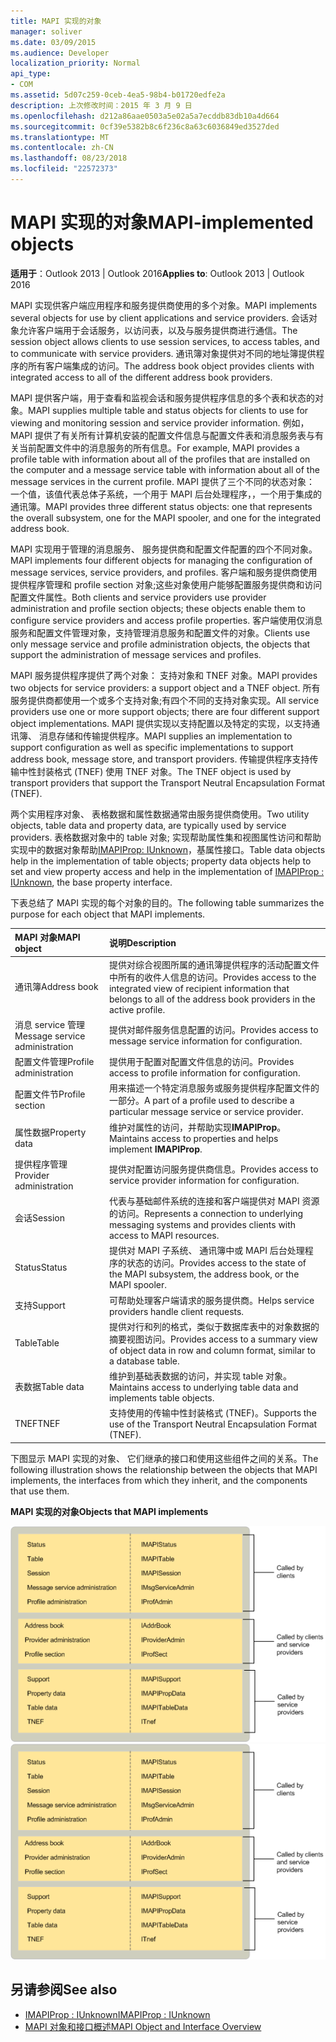 ```yaml
---
title: MAPI 实现的对象
manager: soliver
ms.date: 03/09/2015
ms.audience: Developer
localization_priority: Normal
api_type:
- COM
ms.assetid: 5d07c259-0ceb-4ea5-98b4-b01720edfe2a
description: 上次修改时间：2015 年 3 月 9 日
ms.openlocfilehash: d212a86aae0503a5e02a5a7ecddb83db10a4d664
ms.sourcegitcommit: 0cf39e5382b8c6f236c8a63c6036849ed3527ded
ms.translationtype: MT
ms.contentlocale: zh-CN
ms.lasthandoff: 08/23/2018
ms.locfileid: "22572373"
---
```

# <a name="mapi-implemented-objects"></a><span data-ttu-id="3b6bb-103">MAPI 实现的对象</span><span class="sxs-lookup"><span data-stu-id="3b6bb-103">MAPI-implemented objects</span></span>
  
<span data-ttu-id="3b6bb-104">**适用于**：Outlook 2013 | Outlook 2016</span><span class="sxs-lookup"><span data-stu-id="3b6bb-104">**Applies to**: Outlook 2013 | Outlook 2016</span></span> 
  
<span data-ttu-id="3b6bb-105">MAPI 实现供客户端应用程序和服务提供商使用的多个对象。</span><span class="sxs-lookup"><span data-stu-id="3b6bb-105">MAPI implements several objects for use by client applications and service providers.</span></span> <span data-ttu-id="3b6bb-106">会话对象允许客户端用于会话服务，以访问表，以及与服务提供商进行通信。</span><span class="sxs-lookup"><span data-stu-id="3b6bb-106">The session object allows clients to use session services, to access tables, and to communicate with service providers.</span></span> <span data-ttu-id="3b6bb-107">通讯簿对象提供对不同的地址簿提供程序的所有客户端集成的访问。</span><span class="sxs-lookup"><span data-stu-id="3b6bb-107">The address book object provides clients with integrated access to all of the different address book providers.</span></span> 
  
<span data-ttu-id="3b6bb-108">MAPI 提供客户端，用于查看和监视会话和服务提供程序信息的多个表和状态的对象。</span><span class="sxs-lookup"><span data-stu-id="3b6bb-108">MAPI supplies multiple table and status objects for clients to use for viewing and monitoring session and service provider information.</span></span> <span data-ttu-id="3b6bb-109">例如，MAPI 提供了有关所有计算机安装的配置文件信息与配置文件表和消息服务表与有关当前配置文件中的消息服务的所有信息。</span><span class="sxs-lookup"><span data-stu-id="3b6bb-109">For example, MAPI provides a profile table with information about all of the profiles that are installed on the computer and a message service table with information about all of the message services in the current profile.</span></span> <span data-ttu-id="3b6bb-110">MAPI 提供了三个不同的状态对象： 一个值，该值代表总体子系统，一个用于 MAPI 后台处理程序，，一个用于集成的通讯簿。</span><span class="sxs-lookup"><span data-stu-id="3b6bb-110">MAPI provides three different status objects: one that represents the overall subsystem, one for the MAPI spooler, and one for the integrated address book.</span></span> 
  
<span data-ttu-id="3b6bb-111">MAPI 实现用于管理的消息服务、 服务提供商和配置文件配置的四个不同对象。</span><span class="sxs-lookup"><span data-stu-id="3b6bb-111">MAPI implements four different objects for managing the configuration of message services, service providers, and profiles.</span></span> <span data-ttu-id="3b6bb-112">客户端和服务提供商使用提供程序管理和 profile section 对象;这些对象使用户能够配置服务提供商和访问配置文件属性。</span><span class="sxs-lookup"><span data-stu-id="3b6bb-112">Both clients and service providers use provider administration and profile section objects; these objects enable them to configure service providers and access profile properties.</span></span> <span data-ttu-id="3b6bb-113">客户端使用仅消息服务和配置文件管理对象，支持管理消息服务和配置文件的对象。</span><span class="sxs-lookup"><span data-stu-id="3b6bb-113">Clients use only message service and profile administration objects, the objects that support the administration of message services and profiles.</span></span> 
  
<span data-ttu-id="3b6bb-114">MAPI 服务提供程序提供了两个对象： 支持对象和 TNEF 对象。</span><span class="sxs-lookup"><span data-stu-id="3b6bb-114">MAPI provides two objects for service providers: a support object and a TNEF object.</span></span> <span data-ttu-id="3b6bb-115">所有服务提供商都使用一个或多个支持对象;有四个不同的支持对象实现。</span><span class="sxs-lookup"><span data-stu-id="3b6bb-115">All service providers use one or more support objects; there are four different support object implementations.</span></span> <span data-ttu-id="3b6bb-116">MAPI 提供实现以支持配置以及特定的实现，以支持通讯簿、 消息存储和传输提供程序。</span><span class="sxs-lookup"><span data-stu-id="3b6bb-116">MAPI supplies an implementation to support configuration as well as specific implementations to support address book, message store, and transport providers.</span></span> <span data-ttu-id="3b6bb-117">传输提供程序支持传输中性封装格式 (TNEF) 使用 TNEF 对象。</span><span class="sxs-lookup"><span data-stu-id="3b6bb-117">The TNEF object is used by transport providers that support the Transport Neutral Encapsulation Format (TNEF).</span></span>
  
<span data-ttu-id="3b6bb-118">两个实用程序对象、 表格数据和属性数据通常由服务提供商使用。</span><span class="sxs-lookup"><span data-stu-id="3b6bb-118">Two utility objects, table data and property data, are typically used by service providers.</span></span> <span data-ttu-id="3b6bb-119">表格数据对象中的 table 对象; 实现帮助属性集和视图属性访问和帮助实现中的数据对象帮助[IMAPIProp: IUnknown](imapipropiunknown.md)，基属性接口。</span><span class="sxs-lookup"><span data-stu-id="3b6bb-119">Table data objects help in the implementation of table objects; property data objects help to set and view property access and help in the implementation of [IMAPIProp : IUnknown](imapipropiunknown.md), the base property interface.</span></span> 
  
<span data-ttu-id="3b6bb-120">下表总结了 MAPI 实现的每个对象的目的。</span><span class="sxs-lookup"><span data-stu-id="3b6bb-120">The following table summarizes the purpose for each object that MAPI implements.</span></span>
  
|<span data-ttu-id="3b6bb-121">**MAPI 对象**</span><span class="sxs-lookup"><span data-stu-id="3b6bb-121">**MAPI object**</span></span>|<span data-ttu-id="3b6bb-122">**说明**</span><span class="sxs-lookup"><span data-stu-id="3b6bb-122">**Description**</span></span>|
|:-----|:-----|
|<span data-ttu-id="3b6bb-123">通讯簿</span><span class="sxs-lookup"><span data-stu-id="3b6bb-123">Address book</span></span>  <br/> |<span data-ttu-id="3b6bb-124">提供对综合视图所属的通讯簿提供程序的活动配置文件中所有的收件人信息的访问。</span><span class="sxs-lookup"><span data-stu-id="3b6bb-124">Provides access to the integrated view of recipient information that belongs to all of the address book providers in the active profile.</span></span>  <br/> |
|<span data-ttu-id="3b6bb-125">消息 service 管理</span><span class="sxs-lookup"><span data-stu-id="3b6bb-125">Message service administration</span></span>  <br/> |<span data-ttu-id="3b6bb-126">提供对邮件服务信息配置的访问。</span><span class="sxs-lookup"><span data-stu-id="3b6bb-126">Provides access to message service information for configuration.</span></span>  <br/> |
|<span data-ttu-id="3b6bb-127">配置文件管理</span><span class="sxs-lookup"><span data-stu-id="3b6bb-127">Profile administration</span></span>  <br/> |<span data-ttu-id="3b6bb-128">提供用于配置对配置文件信息的访问。</span><span class="sxs-lookup"><span data-stu-id="3b6bb-128">Provides access to profile information for configuration.</span></span>  <br/> |
|<span data-ttu-id="3b6bb-129">配置文件节</span><span class="sxs-lookup"><span data-stu-id="3b6bb-129">Profile section</span></span>  <br/> |<span data-ttu-id="3b6bb-130">用来描述一个特定消息服务或服务提供程序配置文件的一部分。</span><span class="sxs-lookup"><span data-stu-id="3b6bb-130">A part of a profile used to describe a particular message service or service provider.</span></span>  <br/> |
|<span data-ttu-id="3b6bb-131">属性数据</span><span class="sxs-lookup"><span data-stu-id="3b6bb-131">Property data</span></span>  <br/> |<span data-ttu-id="3b6bb-132">维护对属性的访问，并帮助实现**IMAPIProp**。</span><span class="sxs-lookup"><span data-stu-id="3b6bb-132">Maintains access to properties and helps implement **IMAPIProp**.</span></span>  <br/> |
|<span data-ttu-id="3b6bb-133">提供程序管理</span><span class="sxs-lookup"><span data-stu-id="3b6bb-133">Provider administration</span></span>  <br/> |<span data-ttu-id="3b6bb-134">提供对配置访问服务提供商信息。</span><span class="sxs-lookup"><span data-stu-id="3b6bb-134">Provides access to service provider information for configuration.</span></span>  <br/> |
|<span data-ttu-id="3b6bb-135">会话</span><span class="sxs-lookup"><span data-stu-id="3b6bb-135">Session</span></span>  <br/> |<span data-ttu-id="3b6bb-136">代表与基础邮件系统的连接和客户端提供对 MAPI 资源的访问。</span><span class="sxs-lookup"><span data-stu-id="3b6bb-136">Represents a connection to underlying messaging systems and provides clients with access to MAPI resources.</span></span>  <br/> |
|<span data-ttu-id="3b6bb-137">Status</span><span class="sxs-lookup"><span data-stu-id="3b6bb-137">Status</span></span>  <br/> |<span data-ttu-id="3b6bb-138">提供对 MAPI 子系统、 通讯簿中或 MAPI 后台处理程序的状态的访问。</span><span class="sxs-lookup"><span data-stu-id="3b6bb-138">Provides access to the state of the MAPI subsystem, the address book, or the MAPI spooler.</span></span>  <br/> |
|<span data-ttu-id="3b6bb-139">支持</span><span class="sxs-lookup"><span data-stu-id="3b6bb-139">Support</span></span>  <br/> |<span data-ttu-id="3b6bb-140">可帮助处理客户端请求的服务提供商。</span><span class="sxs-lookup"><span data-stu-id="3b6bb-140">Helps service providers handle client requests.</span></span>  <br/> |
|<span data-ttu-id="3b6bb-141">Table</span><span class="sxs-lookup"><span data-stu-id="3b6bb-141">Table</span></span>  <br/> |<span data-ttu-id="3b6bb-142">提供对行和列的格式，类似于数据库表中的对象数据的摘要视图访问。</span><span class="sxs-lookup"><span data-stu-id="3b6bb-142">Provides access to a summary view of object data in row and column format, similar to a database table.</span></span>  <br/> |
|<span data-ttu-id="3b6bb-143">表数据</span><span class="sxs-lookup"><span data-stu-id="3b6bb-143">Table data</span></span>  <br/> |<span data-ttu-id="3b6bb-144">维护到基础表数据的访问，并实现 table 对象。</span><span class="sxs-lookup"><span data-stu-id="3b6bb-144">Maintains access to underlying table data and implements table objects.</span></span>  <br/> |
|<span data-ttu-id="3b6bb-145">TNEF</span><span class="sxs-lookup"><span data-stu-id="3b6bb-145">TNEF</span></span>  <br/> |<span data-ttu-id="3b6bb-146">支持使用的传输中性封装格式 (TNEF)。</span><span class="sxs-lookup"><span data-stu-id="3b6bb-146">Supports the use of the Transport Neutral Encapsulation Format (TNEF).</span></span>  <br/> |
   
<span data-ttu-id="3b6bb-147">下图显示 MAPI 实现的对象、 它们继承的接口和使用这些组件之间的关系。</span><span class="sxs-lookup"><span data-stu-id="3b6bb-147">The following illustration shows the relationship between the objects that MAPI implements, the interfaces from which they inherit, and the components that use them.</span></span> 
  
<span data-ttu-id="3b6bb-148">**MAPI 实现的对象**</span><span class="sxs-lookup"><span data-stu-id="3b6bb-148">**Objects that MAPI implements**</span></span>
  
<span data-ttu-id="3b6bb-149">![MAPI 实现的对象](media/amapi_68.gif "MAPI 实现的对象")</span><span class="sxs-lookup"><span data-stu-id="3b6bb-149">![Objects that MAPI implements](media/amapi_68.gif "Objects that MAPI implements")</span></span>
  
## <a name="see-also"></a><span data-ttu-id="3b6bb-150">另请参阅</span><span class="sxs-lookup"><span data-stu-id="3b6bb-150">See also</span></span>

- [<span data-ttu-id="3b6bb-151">IMAPIProp : IUnknown</span><span class="sxs-lookup"><span data-stu-id="3b6bb-151">IMAPIProp : IUnknown</span></span>](imapipropiunknown.md)
- [<span data-ttu-id="3b6bb-152">MAPI 对象和接口概述</span><span class="sxs-lookup"><span data-stu-id="3b6bb-152">MAPI Object and Interface Overview</span></span>](mapi-object-and-interface-overview.md)

